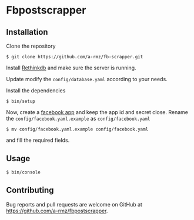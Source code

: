 # Fbpostscrapper

## Installation

Clone the repository
  
    $ git clone https://github.com/a-rmz/fb-scrapper.git

Install [Rethinkdb](https://rethinkdb.com/) and make sure the server is running.

Update modify the `config/database.yaml` according to your needs.

Install the dependencies
  
    $ bin/setup

Now, create a [facebook app](https://developers.facebook.com) and keep the app id and secret close.
Rename the `config/facebook.yaml.example` as `config/facebook.yaml`

    $ mv config/facebook.yaml.example config/facebook.yaml

and fill the required fields.

## Usage

    $ bin/console

## Contributing

Bug reports and pull requests are welcome on GitHub at https://github.com/a-rmz/fbpostscrapper.
